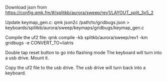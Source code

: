 Download json from https://config.qmk.fm/#/splitkb/aurora/sweep/rev1/LAYOUT_split_3x5_2

Update keymap_gen.c:
qmk json2c /path/to/gridbugs.json > keyboards/splitkb/aurora/sweep/keymaps/gridbugs/keymap_gen.c

Compile the uf2 file:
qmk compile -kb splitkb/aurora/sweep/rev1 -km gridbugs -e CONVERT_TO=liatris

Double tap reset button to go into flashing mode
The keyboard will turn into a usb drive. Mount it.

Copy the uf2 file to the usb drive.
The usb drive will turn back into a keyboard.
